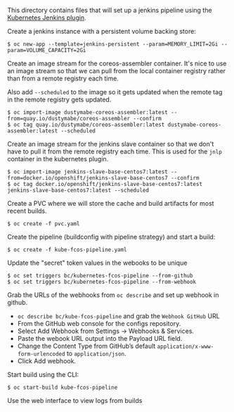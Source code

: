 
This directory contains files that will set up a jenkins pipeline
using the [Kubernetes Jenkins plugin](https://github.com/jenkinsci/kubernetes-plugin).


Create a jenkins instance with a persistent volume backing store:

```
$ oc new-app --template=jenkins-persistent --param=MEMORY_LIMIT=2Gi --param=VOLUME_CAPACITY=2Gi
```

Create an image stream for the coreos-assembler container. It's nice
to use an image stream so that we can pull from the local container
registry rather than from a remote registry each time.

Also add `--scheduled` to the image so it gets updated when the remote
tag in the remote registry gets updated.

```
$ oc import-image dustymabe-coreos-assembler:latest --from=quay.io/dustymabe/coreos-assembler --confirm
$ oc tag quay.io/dustymabe/coreos-assembler:latest dustymabe-coreos-assembler:latest --scheduled
```

Create an image stream for the jenkins slave container so that we
don't have to pull it from the remote registry each time. This is
used for the `jnlp` container in the kubernetes plugin.

```
$ oc import-image jenkins-slave-base-centos7:latest --from=docker.io/openshift/jenkins-slave-base-centos7 --confirm
$ oc tag docker.io/openshift/jenkins-slave-base-centos7:latest jenkins-slave-base-centos7:latest --scheduled
```

Create a PVC where we will store the cache and build artifacts for
most recent builds.
```
$ oc create -f pvc.yaml
```

Create the pipeline (buildconfig with pipeline strategy) and start a build:

```
$ oc create -f kube-fcos-pipeline.yaml
```

Update the "secret" token values in the webooks to be unique

``` 
$ oc set triggers bc/kubernetes-fcos-pipeline --from-github
$ oc set triggers bc/kubernetes-fcos-pipeline --from-webhook
```

Grab the URLs of the webhooks from `oc describe` and set up webhook
in github.

- `oc describe bc/kube-fcos-pipeline` and grab the `Webhook GitHub` URL
- From the GitHub web console for the configs repository.
- Select Add Webhook from Settings → Webhooks & Services.
- Paste the webook URL output into the Payload URL field.
- Change the Content Type from GitHub’s default `application/x-www-form-urlencoded` to `application/json`.
- Click Add webhook.



Start build using the CLI:

```
$ oc start-build kube-fcos-pipeline
```

Use the web interface to view logs from builds
